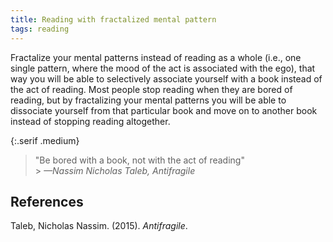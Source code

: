 ```yaml
---
title: Reading with fractalized mental pattern
tags: reading
---
```


Fractalize your mental patterns instead of reading as a whole (i.e., one single pattern, where the mood of the act is associated with the ego), that way you will be able to selectively associate yourself with a book instead of the act of reading. Most people stop reading when they are bored of reading, but by fractalizing your mental patterns you will be able to dissociate yourself from that particular book and move on to another book instead of stopping reading altogether.

{:.serif .medium}

> "Be bored with a book, not with the act of reading"<br/> > <cite>—Nassim Nicholas Taleb, Antifragile</cite>

## References

Taleb, Nicholas Nassim. (2015). _Antifragile_.
